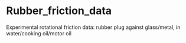 # Rubber_friction_data
Experimental rotational friction data: rubber plug against glass/metal, in water/cooking oil/motor oil
